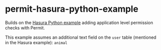 # permit-hasura-python-example

Builds on the [Hasura Python example](https://hasura.io/docs/latest/graphql/core/actions/codegen/python-flask/) adding application level permission checks with Permit.

This example assumes an additional text field on the `user` table (mentioned in the Hasura example): `animal`
